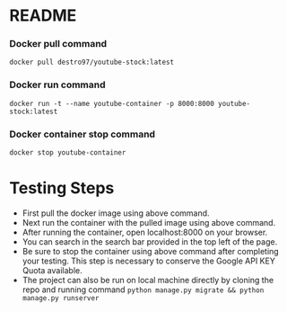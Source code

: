 # README

### Docker pull command

`docker pull destro97/youtube-stock:latest`

### Docker run command

`docker run -t --name youtube-container -p 8000:8000 youtube-stock:latest`

### Docker container stop command

`docker stop youtube-container`



# Testing Steps

- First pull the docker image using above command.
- Next run the container with the pulled image using above command.
- After running the container, open localhost:8000 on your browser.
- You can search in the search bar provided in the top left of the page.
- Be sure to stop the container using above command after completing your testing. This step is necessary to conserve the Google API KEY Quota available.
- The project can also be run on local machine directly by cloning the repo and running command
    `python manage.py migrate && python manage.py runserver`

